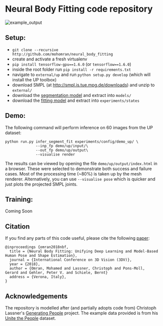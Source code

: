 # Neural Body Fitting code repository

![example_output](/demo/up/examples.png)

## Setup:
* `git clone --recursive http://github.com/mohomran/neural_body_fitting`
* create and activate a fresh virtualenv
* `pip install tensorflow-gpu==1.6.0` (or `tensorflow==1.6.0`)
* inside the root folder run `pip install -r requirements.txt`
* navigate to `external/up` and run `python setup.py develop` (which will install the UP toolbox)
* download SMPL (at http://smpl.is.tue.mpg.de/downloads) and unzip to `external/`
* download the [segmentation model](http://transfer.d2.mpi-inf.mpg.de/mohomran/nbf/refinenet_up.tgz) and extract into `models/`
* download the [fitting model](http://transfer.d2.mpi-inf.mpg.de/mohomran/nbf/demo_up.tgz) and extract into `experiments/states`

## Demo:
The following command will perform inference on 60 images from the UP dataset:

```
python run.py infer_segment_fit experiments/config/demo_up/ \
              --inp_fp demo/up/input/\
              --out_fp demo/up/output\
              --visualise render
```

The results can be viewed by opening the file `demo/up/output/index.html` in a browser. These were selected to demonstrate both success and failure cases. Most of the processing time (~80%) is taken up by the mesh renderer. Alternatively, you can use ```--visualise pose``` which is quicker and just plots the projected SMPL joints.

## Training:
Coming Soon

## Citation
If you find any parts of this code useful, please cite the following [paper](https://arxiv.org/abs/1808.05942):
```
@inproceedings {omran2018nbf,
  title = {Neural Body Fitting: Unifying Deep Learning and Model-Based Human Pose and Shape Estimation},
  journal = {International Conference on 3D Vision (3DV)},
  year = {2018},
  author = {Omran, Mohamed and Lassner, Christoph and Pons-Moll, Gerard and Gehler, Peter V. and Schiele, Bernt}
  address = {Verona, Italy},
}
```

## Acknowledgements
The repository is modelled after (and partially adopts code from) Christoph Lassner's [Generating People](https://github.com/classner/generating_people) project.
The example data provided is from his [Unite the People](http://files.is.tuebingen.mpg.de/classner/up/) dataset.

